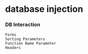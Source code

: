 # database injection

### DB Interaction

```
Forms
Sorting Parameters 
Function Name Parameter
Headers 
```

